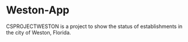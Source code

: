 # Weston-App
CSPROJECTWESTON is a project to show the status of establishments in the city of Weston, Florida. 
